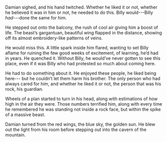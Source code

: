 Damian sighed, and his hand twitched. Whether he liked it or not, whether he believed it was in him or not, he needed to do this. Billy would---Billy *had*---done the same for him. 

He stepped out onto the balcony, the rush of cool air giving him a boost of life. The beast’s gargantuan, beautiful wing flapped in the distance, showing off its almost embroidery-like patterns of veins. 

He would miss this. A little spark inside him flared, wanting to set Billy aflame for ruining the few good weeks of excitement, of learning, he’d had in years. He quenched it. Without Billy, he would’ve never gotten to see this place, even if it was Billy who had protested so much about coming here. 

He had to do something about it. He enjoyed these people, he liked being here--- but he couldn’t let them harm his brother. The only person who had always cared for him, and whether he liked it or not, the person that was his rock, his guardian.

Wheels of a plan started to turn in his head, along with estimations of how high in the air they were. Those numbers terrified him, along with every time he remembered he was standing not inside a rock face, but within the spike of a massive beast.

Damian turned from the red wings, the blue sky, the golden sun. He blew out the light from his room before stepping out into the cavern of the mountain.